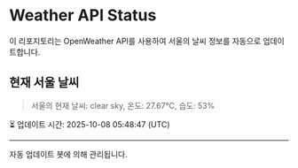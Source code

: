 
# Weather API Status

이 리포지토리는 OpenWeather API를 사용하여 서울의 날씨 정보를 자동으로 업데이트합니다.

## 현재 서울 날씨
> 서울의 현재 날씨: clear sky, 온도: 27.67°C, 습도: 53%

⏳ 업데이트 시간: 2025-10-08 05:48:47 (UTC)

---
자동 업데이트 봇에 의해 관리됩니다.
